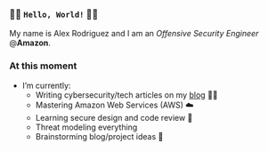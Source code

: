 ### 👋🏻 `Hello, World!` 👋🏻

My name is Alex Rodriguez and I am an *Offensive Security Engineer* @**Amazon**.

### At this moment
- I’m currently:
  - Writing cybersecurity/tech articles on my [blog](https://bin3xish477.medium.com/) ✍🏻
  - Mastering Amazon Web Services (AWS) ☁️
  - Learning secure design and code review 👀
  - Threat modeling everything
  - Brainstorming blog/project ideas 🧠
